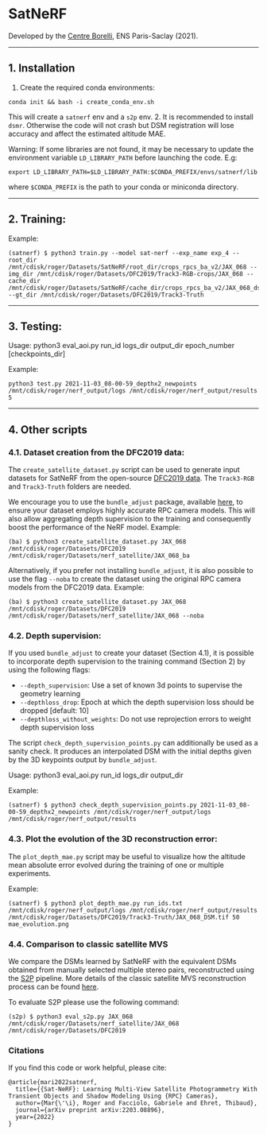 # SatNeRF

Developed by the [Centre Borelli](https://www.centreborelli.fr/), ENS Paris-Saclay (2021).

---

## 1. Installation
1. Create the required conda environments:
```
conda init && bash -i create_conda_env.sh
```
This will create a `satnerf` env and a `s2p` env.
2. It is recommended to install `dsmr`. Otherwise the code will not crash but DSM registration will lose accuracy and affect the estimated altitude MAE.

Warning: If some libraries are not found, it may be necessary to update the environment variable `LD_LIBRARY_PATH` before launching the code. E.g:
```
export LD_LIBRARY_PATH=$LD_LIBRARY_PATH:$CONDA_PREFIX/envs/satnerf/lib
```
where `$CONDA_PREFIX` is the path to your conda or miniconda directory.

---

## 2. Training:

Example:
```shell
(satnerf) $ python3 train.py --model sat-nerf --exp_name exp_4 --root_dir /mnt/cdisk/roger/Datasets/SatNeRF/root_dir/crops_rpcs_ba_v2/JAX_068 --img_dir /mnt/cdisk/roger/Datasets/DFC2019/Track3-RGB-crops/JAX_068 --cache_dir /mnt/cdisk/roger/Datasets/SatNeRF/cache_dir/crops_rpcs_ba_v2/JAX_068_ds1 --gt_dir /mnt/cdisk/roger/Datasets/DFC2019/Track3-Truth
```
---

## 3. Testing:

Usage: python3 eval_aoi.py run_id logs_dir output_dir epoch_number [checkpoints_dir]

Example:
```
python3 test.py 2021-11-03_08-00-59_depthx2_newpoints /mnt/cdisk/roger/nerf_output/logs /mnt/cdisk/roger/nerf_output/results 5
```
---

## 4. Other scripts


### 4.1. Dataset creation from the DFC2019 data:

The `create_satellite_dataset.py` script can be used to generate input datasets for SatNeRF from the open-source [DFC2019 data](https://ieee-dataport.org/open-access/data-fusion-contest-2019-dfc2019). The `Track3-RGB` and `Track3-Truth` folders are needed.

We encourage you to use the `bundle_adjust` package, available [here](https://github.com/centreborelli/sat-bundleadjust), to ensure your dataset employs highly accurate RPC camera models. This will also allow aggregating depth supervision to the training and consequently boost the performance of the NeRF model. Example:
```shell
(ba) $ python3 create_satellite_dataset.py JAX_068 /mnt/cdisk/roger/Datasets/DFC2019 /mnt/cdisk/roger/Datasets/nerf_satellite/JAX_068_ba
```

Alternatively, if you prefer not installing `bundle_adjust`, it is also possible to use the flag `--noba` to create the dataset using the original RPC camera models from the DFC2019 data. Example:
```shell
(ba) $ python3 create_satellite_dataset.py JAX_068 /mnt/cdisk/roger/Datasets/DFC2019 /mnt/cdisk/roger/Datasets/nerf_satellite/JAX_068 --noba
```

### 4.2. Depth supervision:

If you used `bundle_adjust` to create your dataset (Section 4.1), it is possible to incorporate depth supervision to the training command (Section 2) by using the following flags:

* `--depth_supervision`: Use a set of known 3d points to supervise the geometry learning
* `--depthloss_drop`: Epoch at which the depth supervision loss should be dropped [default: 10]
* `--depthloss_without_weights`: Do not use reprojection errors to weight depth supervision loss

The script `check_depth_supervision_points.py` can additionally be used as a sanity check. It produces an interpolated DSM with the initial depths given by the 3D keypoints output by `bundle_adjust`.

Usage: python3 eval_aoi.py run_id logs_dir output_dir

Example:
```shell
(satnerf) $ python3 check_depth_supervision_points.py 2021-11-03_08-00-59_depthx2_newpoints /mnt/cdisk/roger/nerf_output/logs /mnt/cdisk/roger/nerf_output/results
```


### 4.3. Plot the evolution of the 3D reconstruction error:

The `plot_depth_mae.py` script may be useful to visualize how the altitude mean absolute error evolved during the training of one or multiple experiments.

Example:
```shell
(satnerf) $ python3 plot_depth_mae.py run_ids.txt /mnt/cdisk/roger/nerf_output/logs /mnt/cdisk/roger/nerf_output/results /mnt/cdisk/roger/Datasets/DFC2019/Track3-Truth/JAX_068_DSM.tif 50 mae_evolution.png
```


### 4.4. Comparison to classic satellite MVS
We compare the DSMs learned by SatNeRF with the equivalent DSMs obtained from manually selected multiple stereo pairs, reconstructed using the [S2P](https://github.com/centreborelli/s2p) pipeline.
More details of the classic satellite MVS reconstruction process can be found [here](https://openaccess.thecvf.com/content_cvpr_2017_workshops/w18/html/Facciolo_Automatic_3D_Reconstruction_CVPR_2017_paper.html).

To evaluate S2P please use the following command:
```shell
(s2p) $ python3 eval_s2p.py JAX_068 /mnt/cdisk/roger/Datasets/nerf_satellite/JAX_068 /mnt/cdisk/roger/Datasets/DFC2019
```

### Citations

If you find this code or work helpful, please cite:
```
@article{mari2022satnerf,
  title={{Sat-NeRF}: Learning Multi-View Satellite Photogrammetry With Transient Objects and Shadow Modeling Using {RPC} Cameras},
  author={Mar{\'\i}, Roger and Facciolo, Gabriele and Ehret, Thibaud},
  journal={arXiv preprint arXiv:2203.08896},
  year={2022}
}
```